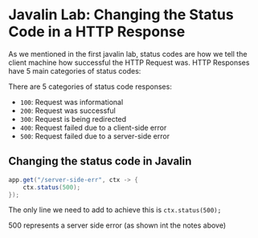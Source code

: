 # Javalin Lab: Changing the Status Code in a HTTP Response

As we mentioned in the first javalin lab, status codes are how we tell the client machine how successful the HTTP Request was. HTTP Responses have 5 main categories of status codes:

There are 5 categories of status code responses:
- `100`: Request was informational
- `200`: Request was successful
- `300`: Request is being redirected
- `400`: Request failed due to a client-side error
- `500`: Request failed due to a server-side error


## Changing the status code in Javalin

```java
app.get("/server-side-err", ctx -> {
    ctx.status(500);
});
```

The only line we need to add to achieve this is `ctx.status(500);` 

500 represents a server side error (as shown int the notes above)
